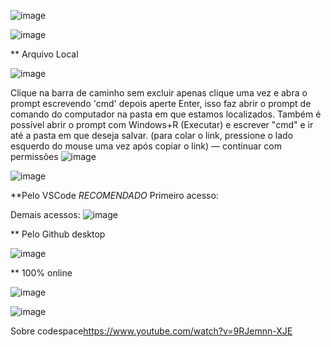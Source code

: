 ![image](https://github.com/AnaLongaray/DocumentacaoGenerica/assets/60991643/5ef1622e-6dcd-4d04-a10e-428dcfd483ed)

![image](https://github.com/AnaLongaray/DocumentacaoGenerica/assets/60991643/7035379b-359b-4943-bbe3-17d9b9b41885)


** Arquivo Local

![image](https://github.com/AnaLongaray/DocumentacaoGenerica/assets/60991643/9bf2286c-255f-4e67-a0da-d088abc5e5ef)

Clique na barra de caminho sem excluir apenas clique uma vez e abra o prompt escrevendo 'cmd' depois aperte Enter, isso faz abrir o prompt de comando do computador na pasta em que estamos localizados. Também é possível abrir o prompt com Windows+R (Executar) e escrever "cmd" e ir até a pasta em que deseja salvar. 
(para colar o link, pressione o lado esquerdo do mouse uma vez após copiar o link) 
— continuar com permissões
![image](https://github.com/AnaLongaray/DocumentacaoGenerica/assets/60991643/a00494ce-08b8-4559-a2c0-cc9b98b1db6d)

![image](https://github.com/AnaLongaray/DocumentacaoGenerica/assets/60991643/685dbb15-1b26-49f3-afe7-fb8e6d748729)

**Pelo VSCode *RECOMENDADO*
Primeiro acesso:

Demais acessos:
![image](https://github.com/AnaLongaray/DocumentacaoGenerica/assets/60991643/9f3b77a9-495c-4f9c-83bd-9e964803c3c7)


** Pelo Github desktop

![image](https://github.com/AnaLongaray/DocumentacaoGenerica/assets/60991643/b048dab2-8c8a-41f0-b9de-4811f9166b99)

** 100% online

![image](https://github.com/AnaLongaray/DocumentacaoGenerica/assets/60991643/e914d1b6-8739-4673-b002-b22e1b7f5574)

![image](https://github.com/AnaLongaray/DocumentacaoGenerica/assets/60991643/be888f7c-1fb0-4728-a247-89333bc55b4e)

Sobre codespace<https://www.youtube.com/watch?v=9RJemnn-XJE>

